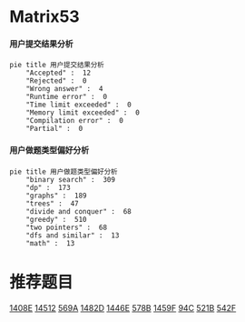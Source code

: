 # Matrix53

<!-- tabs:start -->



#### **用户提交结果分析**

```mermaid
pie title 用户提交结果分析
    "Accepted" :  12
    "Rejected" :  0
    "Wrong answer" :  4
    "Runtime error" :  0
    "Time limit exceeded" :  0
    "Memory limit exceeded" :  0
    "Compilation error" :  0
    "Partial" :  0
```

#### **用户做题类型偏好分析**

```mermaid
pie title 用户做题类型偏好分析
    "binary search" :  309
    "dp" :  173
    "graphs" :  189
    "trees" :  47
    "divide and conquer" :  68
    "greedy" :  510
    "two pointers" :  68
    "dfs and similar" :  13
    "math" :  13
```



<!-- tabs:end -->
# 推荐题目
[1408E](https://codeforces.com/contest/1408/problem/E)
[14512](https://codeforces.com/contest/1451/problem/2)
[569A](https://codeforces.com/contest/569/problem/A)
[1482D](https://codeforces.com/contest/1482/problem/D)
[1446E](https://codeforces.com/contest/1446/problem/E)
[578B](https://codeforces.com/contest/578/problem/B)
[1459F](https://codeforces.com/contest/1459/problem/F)
[94C](https://codeforces.com/contest/94/problem/C)
[521B](https://codeforces.com/contest/521/problem/B)
[542F](https://codeforces.com/contest/542/problem/F)
